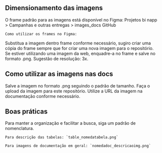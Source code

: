 ## Dimensionamento das imagens

O frame padrão para as imagens está disponível no Figma:
Projetos bi napp > Campanhas e outras entregas > images_docs GitHub

	Como utilizar os frames no Figma:

Substitua a imagem dentro frame conforme necessário, sugiro criar uma cópia do frame sempre que for criar uma nova imagem para o repositório.
Se estiver utilizando uma imagem da web, enquadre-a no frame e salve no formato .png.
Sugestão de resolução: 3x.

## Como utilizar as imagens nas docs

Salve a imagem no formato .png seguindo o padrão de tamanho.
Faça o upload da imagem para este repositório.
Utilize a URL da imagem na documentação conforme necessário.

## Boas práticas

Para manter a organização e facilitar a busca, siga um padrão de nomenclatura.

	Para descrição das tabelas: `table_nomedatabela.png`

	Para imagens de documentação em geral: `nomedadoc_descricaoimg.png`
